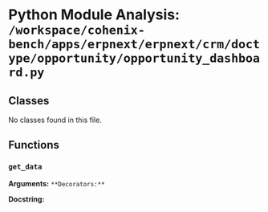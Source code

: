 # Python Module Analysis: `/workspace/cohenix-bench/apps/erpnext/erpnext/crm/doctype/opportunity/opportunity_dashboard.py`

## Classes

No classes found in this file.


## Functions

### `get_data`
**Arguments:** ``
**Decorators:** ``

**Docstring:**
```

```

